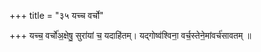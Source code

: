 +++
title = "३५ यच्च वर्चो"

+++
यच्च॒ वर्चो॑अ॒क्षेषु॒ सुरा॑यां च॒ यदाहि॑तम्। यद्गोष्व॑श्विना॒ वर्च॒स्तेने॒मांवर्च॑सावतम् ॥
